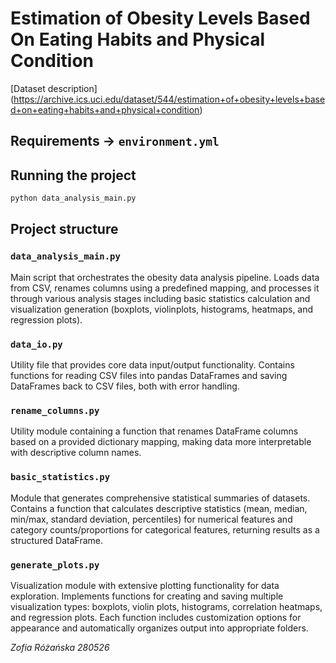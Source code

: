 
# Estimation of Obesity Levels Based On Eating Habits and Physical Condition

[Dataset description]
(https://archive.ics.uci.edu/dataset/544/estimation+of+obesity+levels+based+on+eating+habits+and+physical+condition)


## Requirements -> `environment.yml`


## Running the project
```python
python data_analysis_main.py
```


## Project structure
 ### `data_analysis_main.py`
 Main script that orchestrates the obesity data analysis pipeline. Loads data from CSV, renames columns using a predefined mapping, and processes it through various analysis stages including basic statistics calculation and visualization generation (boxplots, violinplots, histograms, heatmaps, and regression plots).

 ### `data_io.py`
 Utility file that provides core data input/output functionality. Contains functions for reading CSV files into pandas DataFrames and saving DataFrames back to CSV files, both with error handling.

 ### `rename_columns.py`
 Utility module containing a function that renames DataFrame columns based on a provided dictionary mapping, making data more interpretable with descriptive column names.

 ### `basic_statistics.py`
 Module that generates comprehensive statistical summaries of datasets. Contains a function that calculates descriptive statistics (mean, median, min/max, standard deviation, percentiles) for numerical features and category counts/proportions for categorical features, returning results as a structured DataFrame.

 ### `generate_plots.py`
 Visualization module with extensive plotting functionality for data exploration. Implements functions for creating and saving multiple visualization types: boxplots, violin plots, histograms, correlation heatmaps, and regression plots. Each function includes customization options for appearance and automatically organizes output into appropriate folders.

_Zofia Różańska
280526_